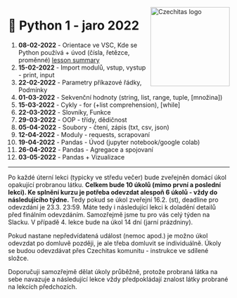 <a href="https://www.czechitas.cz/"><img align="right" src="https://cdn.myshoptet.com/usr/www.shop-czechitas.cz/user/logos/logo.png" alt="Czechitas logo" width="180"/></a> 

# 🐍 Python 1 - jaro 2022

01. **08-02-2022** - Orientace ve VSC, Kde se Python používá + úvod (čísla, řetězce, proměnné) [lesson summary](lesson_1)
02. **15-02-2022** - Import modulů, vstup, vystup - print, input
03. **22-02-2022** - Parametry příkazové řádky, Podmínky
04. **01-03-2022** - Sekvenční hodnoty (string, list, range, tuple, [množina])
05. **15-03-2022** - Cykly - for (+list comprehension), [while]
06. **22-03-2022** - Slovníky, Funkce
07. **29-03-2022** - OOP - třídy, dědičnost
08. **05-04-2022** - Soubory - čtení, zápis (txt, csv, json)
09. **12-04-2022** - Moduly - requests, scrapovaní
10. **19-04-2022** - Pandas - Úvod (jupyter notebook/google colab)
11. **26-04-2022** - Pandas - Agregace a spojovaní
12. **03-05-2022** - Pandas + Vizualizace

---

Po každé úterní lekci (typicky ve středu večer) bude zveřejněn domácí úkol opakující probranou látku. **Celkem bude 10 úkolů (mimo první a poslední lekci). Ke splnění kurzu je potřeba odevzdat alespoň 6 úkolů - vždy do následujícího týdne.** Tedy pokud se úkol zveřejní 16.2. (st), deadline pro odevzdání je 23.3. 23:59. Máte tedy i následující lekci k doladění detailů před finálním odevzdáním. Samozřejmě jsme tu pro vás celý týden na Slacku. V případě 4. lekce bude na úkol 14 dní (jarní prázdniny).

Pokud nastane nepředvídatená událost (nemoc apod.) je možno úkol odevzdat po domluvě později, je ale třeba domluvit se individuálně. Úkoly se budou odevzdávat přes Czechitas komunitu - instrukce ve sdílené složce.

Doporučuji samozřejmě dělat úkoly průběžně, protože probraná látka na sebe navazuje a následující lekce vždy předpokládají znalost látky probrané na lekcích předchozích.
